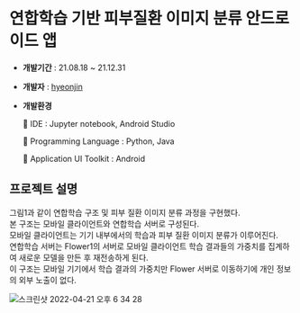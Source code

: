 # 연합학습 기반 피부질환 이미지 분류 안드로이드 앱


* **개발기간** : 21.08.18 ~ 21.12.31

* **개발자** : [hyeonjin](https://github.com/ssonghj)

* **개발환경** 

  📌 IDE : Jupyter notebook, Android Studio

  📌 Programming Language : Python, Java

  📌 Application UI Toolkit : Android

## 프로젝트 설명

그림1과 같이 연합학습 구조 및 피부 질환 이미지 분류 과정을 구현했다.</br>
본 구조는 모바일 클라이언트와 연합학습 서버로 구성된다.</br>
모바일 클라이언트는 기기 내부에서의 학습과 피부 질환 이미지 분류가 이루어진다.</br>
연합학습 서버는 Flower1의 서버로 모바일 클라이언트 학습 결과들의 가중치를 집계하여 새로운 모델을 만든 후 재전송하게 된다.</br>
이 구조는 모바일 기기에서 학습 결과의 가중치만 Flower 서버로 이동하기에 개인 정보의 외부 노출이 없다.</br>

![스크린샷 2022-04-21 오후 6 34 28](https://user-images.githubusercontent.com/40493508/164426143-d7aac568-2b38-4f69-bb35-0bf99e61dbaf.png)
